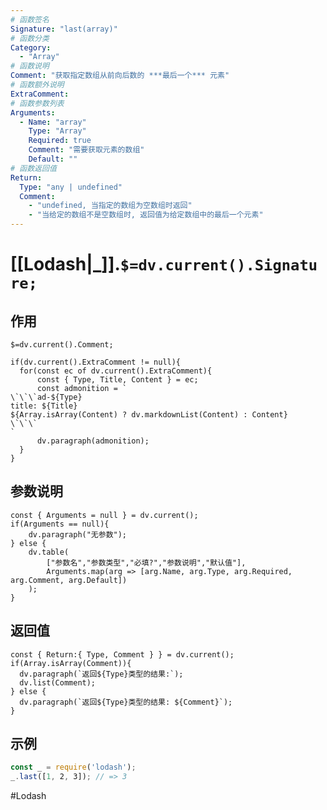 ```yaml
---
# 函数签名
Signature: "last(array)"
# 函数分类
Category:
  - "Array"
# 函数说明
Comment: "获取指定数组从前向后数的 ***最后一个*** 元素"
# 函数额外说明
ExtraComment:
# 函数参数列表
Arguments:
  - Name: "array"
    Type: "Array"
    Required: true
    Comment: "需要获取元素的数组"
    Default: ""
# 函数返回值
Return:
  Type: "any | undefined"
  Comment:
    - "undefined, 当指定的数组为空数组时返回"
    - "当给定的数组不是空数组时, 返回值为给定数组中的最后一个元素"
---
```

# [[Lodash|_]].`$=dv.current().Signature;`
## 作用

`$=dv.current().Comment;`

```dataviewjs
if(dv.current().ExtraComment != null){
  for(const ec of dv.current().ExtraComment){
	  const { Type, Title, Content } = ec;
	  const admonition = `
\`\`\`ad-${Type}
title: ${Title}
${Array.isArray(Content) ? dv.markdownList(Content) : Content}
\`\`\`
`
      dv.paragraph(admonition);
  }
}
```

## 参数说明
```dataviewjs
const { Arguments = null } = dv.current();
if(Arguments == null){
	dv.paragraph("无参数");
} else {
	dv.table(
		["参数名","参数类型","必填?","参数说明","默认值"],
		Arguments.map(arg => [arg.Name, arg.Type, arg.Required, arg.Comment, arg.Default])
	);
}
```

## 返回值
```dataviewjs
const { Return:{ Type, Comment } } = dv.current();
if(Array.isArray(Comment)){
  dv.paragraph(`返回${Type}类型的结果:`);
  dv.list(Comment);
} else {
  dv.paragraph(`返回${Type}类型的结果: ${Comment}`);
}
```

## 示例
```javascript
const _ = require('lodash');
_.last([1, 2, 3]); // => 3
```

#Lodash 
